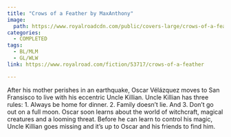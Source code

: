 ```yaml
---
title: "Crows of a Feather by MaxAnthony"
image:
  path: https://www.royalroadcdn.com/public/covers-large/crows-of-a-feather-aaaaowbnare.jpg
categories:
  - COMPLETED
tags:
  - BL/MLM
  - GL/WLW
link: https://www.royalroad.com/fiction/53717/crows-of-a-feather

---
```

After his mother perishes in an earthquake, Oscar Vélázquez moves to San Fransisco to live with his eccentric Uncle Killian. Uncle Killian has three rules: 1. Always be home for dinner. 2. Family doesn’t lie. And 3. Don’t go out on a full moon. 
Oscar soon learns about the world of witchcraft, magical creatures and a looming threat. Before he can learn to control his magic, Uncle Killian goes missing and it’s up to Oscar and his friends to find him.

